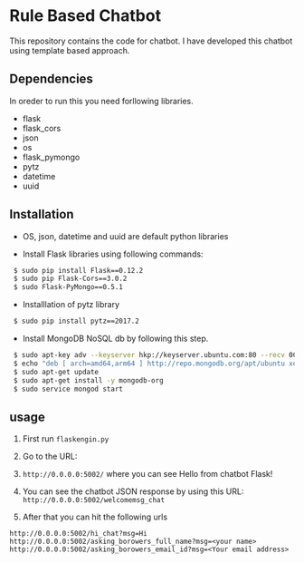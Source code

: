 Rule Based Chatbot
===================

This repository contains the code for chatbot. I have developed this chatbot using template based approach.

## Dependencies

In oreder to run this you need forllowing libraries.

* flask
* flask_cors
* json
* os
* flask_pymongo
* pytz
* datetime
* uuid

## Installation

* OS, json, datetime and uuid are default python libraries


* Install Flask libraries using following commands:
```bash
 $ sudo pip install Flask==0.12.2
 $ sudo pip Flask-Cors==3.0.2
 $ sudo Flask-PyMongo==0.5.1
```
* Installlation of pytz library
```bash
 $ sudo pip install pytz==2017.2
```


* Install MongoDB NoSQL db by following this step.
```bash
 $ sudo apt-key adv --keyserver hkp://keyserver.ubuntu.com:80 --recv 0C49F3730359A14518585931BC711F9BA15703C6
 $ echo "deb [ arch=amd64,arm64 ] http://repo.mongodb.org/apt/ubuntu xenial/mongodb-org/3.4 multiverse" | sudo tee /etc/apt/sources.list.d/mongodb-org-3.4.list
 $ sudo apt-get update
 $ sudo apt-get install -y mongodb-org
 $ sudo service mongod start

```
 ## usage
1. First run `flaskengin.py` 

2. Go to the URL: 

3. `http://0.0.0.0:5002/` where you can see Hello from chatbot Flask! 

4. You can see the chatbot JSON response by using this URL: 
```http://0.0.0.0:5002/welcomemsg_chat```

5. After that you can hit the following urls
  ```
  http://0.0.0.0:5002/hi_chat?msg=Hi
  http://0.0.0.0:5002/asking_borowers_full_name?msg=<your name> 
  http://0.0.0.0:5002/asking_borowers_email_id?msg=<Your email address>
  ```
 